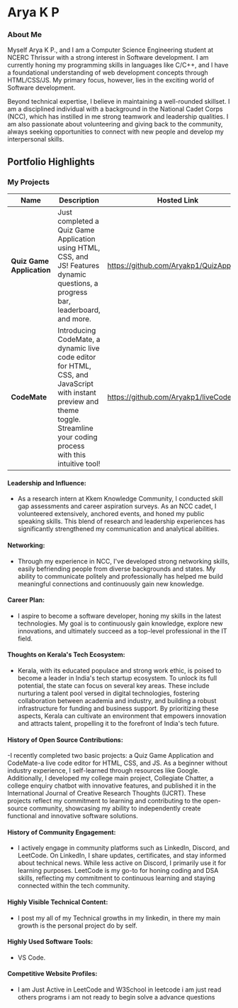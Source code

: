 # Arya K P

### About Me

Myself Arya K P., and I am a Computer Science Engineering student at NCERC Thrissur with a strong interest in Software development. I am currently honing my programming skills in languages like  C/C++, and I have a foundational understanding of web development concepts through HTML/CSS/JS. My primary focus, however, lies in the exciting world of Software development.

Beyond technical expertise, I believe in maintaining a well-rounded skillset. I am a disciplined individual with a background in the National Cadet Corps (NCC), which has instilled in me strong teamwork and leadership qualities. I am also passionate about volunteering and giving back to the community, always seeking opportunities to connect with new people and develop my interpersonal skills.


## Portfolio Highlights

### My Projects

| Name                | Description                                                               | Hosted Link                              | Repo Link                                                      |
|---------------------|---------------------------------------------------------------------------|------------------------------------------|----------------------------------------------------------------|
| **Quiz Game Application**  |Just completed a Quiz Game Application using HTML, CSS, and JS! Features dynamic questions, a progress bar, leaderboard, and more.                                              | https://github.com/Aryakp1/QuizApp    | https://github.com/Aryakp1/QuizApp             |
| **CodeMate**  | Introducing CodeMate, a dynamic live code editor for HTML, CSS, and JavaScript with instant preview and theme toggle. Streamline your coding process with this intuitive tool!                                             |https://github.com/Aryakp1/liveCodeMate   | https://github.com/Aryakp1/liveCodeMate            |


#### Leadership and Influence:

-  As a research intern at Kkem Knowledge Community, I conducted skill gap assessments and career aspiration surveys. As an NCC cadet, I volunteered extensively, anchored events, and honed my public speaking skills. This blend of research and leadership experiences has significantly strengthened my communication and analytical abilities. 

#### Networking:

- Through my experience in NCC, I've developed strong networking skills, easily befriending people from diverse backgrounds and states. My ability to communicate politely and professionally has helped me build meaningful connections and continuously gain new knowledge.

#### Career Plan:

- I aspire to become a software developer, honing my skills in the latest technologies. My goal is to continuously gain knowledge, explore new innovations, and ultimately succeed as a top-level professional in the IT field.

#### Thoughts on Kerala's Tech Ecosystem:

- Kerala, with its educated populace and strong work ethic, is poised to become a leader in India's tech startup ecosystem. To unlock its full potential, the state can focus on several key areas. These include nurturing a talent pool versed in digital technologies, fostering collaboration between academia and industry, and building a robust infrastructure for funding and business support. By prioritizing these aspects, Kerala can cultivate an environment that empowers innovation and attracts talent, propelling it to the forefront of India's tech future.

#### History of Open Source Contributions:

-I recently completed two basic projects: a Quiz Game Application and CodeMate-a live code editor for HTML, CSS, and JS. As a beginner without industry experience, I self-learned through resources like Google. Additionally, I developed my college main project, Collegiate Chatter, a college enquiry chatbot with innovative features, and published it in the International Journal of Creative Research Thoughts (IJCRT). These projects reflect my commitment to learning and contributing to the open-source community, showcasing my ability to independently create functional and innovative software solutions.
#### History of Community Engagement:

-  I actively engage in community platforms such as LinkedIn, Discord, and LeetCode. On LinkedIn, I share updates, certificates, and stay informed about technical news. While less active on Discord, I primarily use it for learning purposes. LeetCode is my go-to for honing coding and DSA skills, reflecting my commitment to continuous learning and staying connected within the tech community.

#### Highly Visible Technical Content:

- I post my all of my Technical growths in my linkedin, in there my main growth is the personal project do by self.

#### Highly Used Software Tools:

- VS Code.

#### Competitive Website Profiles:

- I am Just Active in LeetCode and W3School in leetcode i am just read others programs i am not ready to begin solve a advance questions

